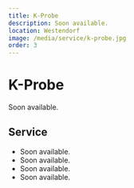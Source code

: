 ```yaml
---
title: K-Probe
description: Soon available.
location: Westendorf
image: /media/service/k-probe.jpg
order: 3
---
```


# K-Probe

Soon available.

## Service

- Soon available.
- Soon available.
- Soon available.
- Soon available.

<ContentImageGallery path="/media/service/k-probe/"/>
